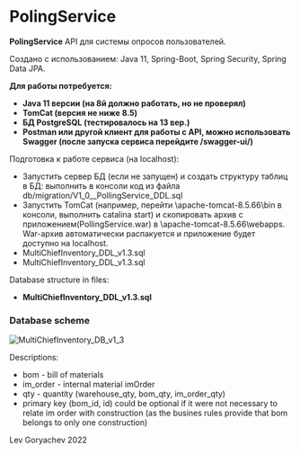 # PolingService
<p><b>PolingService</b> API для системы опросов пользователей.<p/>
<p>Создано с использованием: Java 11, Spring-Boot, Spring Security, Spring Data JPA.<p/>
<p><b>Для работы потребуется:</b></p>

<ul>
<li><b>Java 11 версии (на 8й должно работать, но не проверял)</b></li>
<li><b>TomCat (версия не ниже 8.5)</b></li>
<li><b>БД PostgreSQL (тестировалось на 13 вер.)</b></li>
<li><b>Postman или другой клиент для работы с API, можно использовать Swagger
 (после запуска сервиса перейдите /swagger-ui/)</b></li>
</ul>

<p>Подготовка к работе сервиса (на localhost):</p>
<ul>
<li>Запустить сервер БД (если не запущен) и создать структуру таблиц в БД:
 выполнить в консоли код из файла db/migration/V1_0__PollingService_DDL.sql</li>
<li>Запустить TomCat (например, перейти \apache-tomcat-8.5.66\bin в консоли, выполнить catalina start)
 и скопировать архив с приложением(PollingService.war) в \apache-tomcat-8.5.66\webapps. 
 War-архив автоматически распакуется и приложение будет доступно на localhost.</li>
<li>MultiChiefInventory_DDL_v1.3.sql</li>
<li>MultiChiefInventory_DDL_v1.3.sql</li>
</ul>



<p>Database structure in files:</p>
<ul>
<li><b>MultiChiefInventory_DDL_v1.3.sql</b></li>
</ul>

<h3>Database scheme</h3>

![MultiChiefInventory_DB_v1_3](https://user-images.githubusercontent.com/61917893/140859298-2dbf4725-b494-4ee0-b5f3-3c88ef9254ef.jpg)


<p>Descriptions:</p>

<ul>
<li>bom - bill of materials</li>
<li>im_order - internal material imOrder</li>
<li>qty - quantity (warehouse_qty, bom_qty, im_order_qty)</li>
<li>primary key (bom_id, id) could be optional if it were not necessary to relate im order with construction
(as the busines rules provide that bom belongs to only one construction)</li>
</ul>

<p>Lev Goryachev 2022</p>
